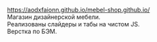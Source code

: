 https://aodxfaionn.github.io/mebel-shop.github.io/
<br>Магазин дизайнерской мебели. 
<br>Реализованы слайдеры и табы на чистом JS.
<br>Верстка по БЭМ.

